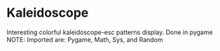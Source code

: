 # Kaleidoscope
Interesting colorful kaleidoscope-esc patterns display. Done in pygame
NOTE:
Imported are: Pygame, Math, Sys, and Random
